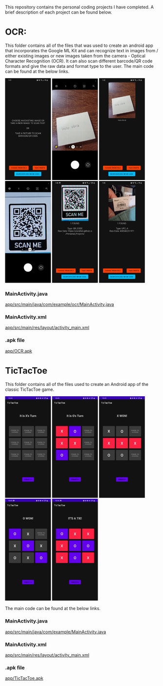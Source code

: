 This repository contains the personal coding projects I have completed. A brief description of each project can be found below.

# OCR:
This folder contains all of the files that was used to create an android app that incorporates the Google ML Kit and can recognize text in images from / either existing images or new images taken from the camera - Optical Character Recognition (OCR). It can also scan different barcode/QR code formats and give the raw data and format type to the user. The main code can be found at the below links.

<p float="left">
  <img src="Screenshots/Screenshot_20220909-014106_OCR.png" alt="screenshot of app first loaded" style="width:150px;">
  <img src="Screenshots/Screenshot_20220909-014226_Camera.png" alt="screenshot of a finished game" style="width:150px;">
  <img src="Screenshots/Screenshot_20220909-014237_OCR.png" alt="screenshot of a finished game" style="width:150px;">
  <img src="Screenshots/Screenshot_20220909-014800_Camera.png" alt="screenshot of mid game play" style="width:150px;">
  <img src="Screenshots/Screenshot_20220909-014652_OCR.png" alt="screenshot of a finished game" style="width:150px;">
  <img src="Screenshots/Screenshot_20220909-014540_OCR.png" alt="screenshot of a finished game" style="width:150px;">
 </p>

### MainActivity.java
[app/src/main/java/com/example/ocr/MainActivity.java](https://github.com/atorshizi/Personal_Projects/blob/main/OCR/app/src/main/java/com/example/ocr/MainActivity.java)

### MainActivity.xml
[app/src/main/res/layout/activity_main.xml](https://github.com/atorshizi/Personal_Projects/blob/main/OCR/app/src/main/res/layout/activity_main.xml)

### .apk file
[app/OCR.apk](https://github.com/atorshizi/Personal_Projects/blob/main/OCR/app/OCR.apk)

# TicTacToe

This folder contains all of the files used to create an Android app of the classic TicTacToe game. 
<p float="left">
  <img src="Screenshots/Screenshot_20220908-104452_TicTacToe.png" alt="screenshot of app first loaded" style="width:150px;">
  <img src="Screenshots/Screenshot_20220908-104507_TicTacToe.png" alt="screenshot of mid game play" style="width:150px;">
  <img src="Screenshots/Screenshot_20220908-104524_TicTacToe.png" alt="screenshot of a finished game" style="width:150px;">
  <img src="Screenshots/Screenshot_20220908-104536_TicTacToe.png" alt="screenshot of a finished game" style="width:150px;">
  <img src="Screenshots/Screenshot_20220908-104611_TicTacToe.png" alt="screenshot of a finished game" style="width:150px;">
 </p>

The main code can be found at the below links.

### MainActivity.java
[app/src/main/java/com/example/MainActivity.java](https://github.com/atorshizi/Personal_Projects/blob/main/TicTacToe/app/src/main/java/com/example/TicTacToe/MainActivity.java)

### MainActivity.xml
[app/src/main/res/layout/activity_main.xml](https://github.com/atorshizi/Personal_Projects/blob/main/TicTacToe/app/src/main/res/layout/activity_main.xml)

### .apk file
[app/TicTacToe.apk](https://github.com/atorshizi/Personal_Projects/blob/main/TicTacToe/app/TicTacToe.apk)

